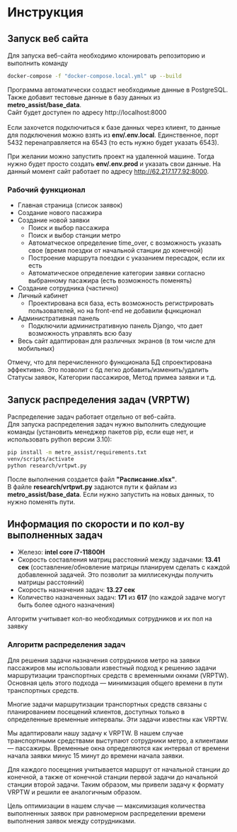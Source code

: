# Инструкция

## Запуск веб сайта


Для запуска веб-сайта необходимо клонировать репозиторию и выполнить команду
```sh
docker-compose -f "docker-compose.local.yml" up --build
```
Программа автоматически создаст необходимые данные в PostgreSQL. Также добавит тестовые данные в базу данных из <b>metro_assist/base_data</b>.<br>
Сайт будет доступен по адресу http://localhost:8000 <br><br>
Если захочется подключиться к базе данных через клиент, то данные для подключения можно взять из <b>env/.env.local</b>. Единственное, порт 5432 перенаправляется на 6543 (то есть нужно будет указать 6543).<br>

При желании можно запустить проект на удаленной машине. Тогда нужно будет просто создать <b>env/.env.prod</b> и указать свои данные.
На данный момент сайт работает по адресу http://62.217.177.92:8000.

### Рабочий функционал

 - Главная страница (список заявок)
 - Создание нового пасажира
 - Создание новой заявки
   - Поиск и выбор пассажира
   - Поиск и выбор станции метро
   - Автоматческое определение time_over, с возможность указать свое (время поездки от начальной станции до конечной)
   - Построение маршрута поездки с указанием пересадок, если их есть
   - Автоматическое определение категории заявки согласно выбранному пасажира (есть возможность поменять)
 - Создание сотрудника (частично)
 - Личный кабинет
   - Проектирована вся база, есть возможность регистрировать пользователей, но на front-end не добавили фцнкционал
 - Административная панель
    - Подключили административную панель Django, что дает возможность управлять всю базу
 - Весь сайт адаптирован для различных экранов (в том числе для мобильных)

Отмечу, что для перечисленного функционала БД спроектирована эффективно. Это позволит с бд легко добавить/изменить/удалить Статусы заявок, Категории пассажиров, Метод примеа заявки и т.д.

## Запуск распределения задач (VRPTW)
Распределение задач работает отдельно от веб-сайта. <br>
Для запуска распределения задач нужно выполнить следующие команды (установить менеджер пакетов pip, если еще нет, и использовать python версии 3.10):
```sh
pip install -m metro_assist/requirements.txt
venv/scripts/activate
python research/vrtpwt.py
```
После выполнения создается файл <b>"Расписание.xlsx"</b>.<br>
В файле <b>research/vrtpwt.py</b> задаются пути к файлам из <b>metro_assist/base_data</b>. Если нужно запустить на новых данных, то нужно поменять пути.

## Информация по скорости и по кол-ву выполненных задач
 - Железо: <b>intel core i7-11800H</b>
 - Скорость составления матриц расстояний между задачами: <b>13.41 сек</b> (составление/обновление матрицы планируем сделать с каждой добавленной задачей. Это позволит за миллисекунды получить матрицы расстояний)
 - Скорость назначения задач: <b>13.27 сек</b>
 - Количество назначенных задач: <b>171</b> из <b>617</b> (по каждой задаче могут быть более одного назначения)

Алгоритм учитывает кол-во необходимых сотрудников и их пол на заявку

### Алгоритм распределения задач

Для решения задачи назначения сотрудников метро на заявки пассажиров мы использовали известный подход к решению задачи маршрутизации транспортных средств с временными окнами (VRPTW). Основная цель этого подхода — минимизация общего времени в пути транспортных средств.

Многие задачи маршрутизации транспортных средств связаны с планированием посещений клиентов, доступных только в определенные временные интервалы. Эти задачи известны как VRPTW.

Мы адаптировали нашу задачу к VRPTW. В нашем случае транспортными средствами выступают сотрудники метро, а клиентами — пассажиры. Временные окна определяются как интервал от времени начала заявки минус 15 минут до времени начала заявки.

Для каждого посещения учитывается маршрут от начальной станции до конечной, а также от конечной станции первой задачи до начальной станции второй задачи. Таким образом, мы привели задачу к формату VRPTW и решили ее аналогичным образом.

Цель оптимизации в нашем случае — максимизация количества выполненных заявок при равномерном распределении времени выполнения заявок между сотрудниками.
 
